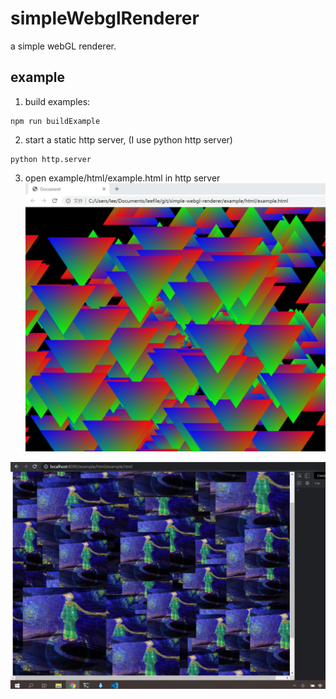 # simpleWebglRenderer
a simple webGL renderer.

##  example
1. build examples:
```
npm run buildExample
```
2. start a static http server, (I use python http server)
```
python http.server
```
3. open example/html/example.html in http server
![](./res/example.jpg)

![](./res/example2.JPG)


